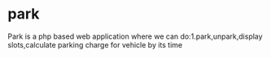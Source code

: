 # park
Park is a php based web application where we can do:1.park,unpark,display slots,calculate parking charge for vehicle by its time

